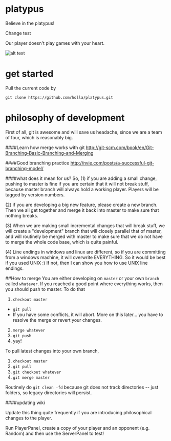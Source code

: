 platypus
========
Believe in the platypus!

Change test

Our player doesn't play games with your heart.

![alt text](https://encrypted-tbn1.gstatic.com/images?q=tbn:ANd9GcRp5phnGtV1Gky5aEBD5gDsHxMVALRIeEVVTBis7ufDkCW29hfY "I don't really!")

get started
===========

Pull the current code by 

`git clone https://github.com/holla/platypus.git`

philosophy of development
=========================

First of all, git is awesome and will save us headache, since we are a team of four, which is reasonably big.

####Learn how merge works with git
http://git-scm.com/book/en/Git-Branching-Basic-Branching-and-Merging

####Good branching practice
http://nvie.com/posts/a-successful-git-branching-model/

####what does it mean for us?
So, (1) if you are adding a small change, pushing to master is fine if you are certain that it will not break stuff, because master branch will always hold a working player. Players will be tagged by version numbers.

(2) if you are developing a big new feature, please create a new branch. Then we all get together and merge it back into master to make sure that nothing breaks.

(3) When we are making small incremental changes that will break stuff, we will create a "development" branch that will closely parallel that of master, and will routinely be merged with master to make sure that we do not have to merge the whole code base, which is quite painful.

(4) Line endings in windows and linux are different, so if you are committing from a windows machine, it will overwrite EVERYTHING. So it would be best if you used UNIX :) If not, then I can show you how to use UNIX line endings.

##How to merge
You are either developing on `master` or your own `branch` called `whatever`. If you reached a good point where everything works, then 
you should push to master. To do that

1. `checkout master` 
* `git pull`
* If you have some conflicts, it will abort. More on this later... you have to resolve the merge or revert your changes.
2. `merge whatever`
3. `git push`
4.  yay!

To pull latest changes into your own branch,
1. `checkout master`
2. `git pull`
3. `git checkout whatever`
4. `git merge master`

Routinely do `git clean -fd` because git does not track directories -- just folders, so legacy directories will persist.

####updating wiki

Update this thing quite frequently if you are introducing philosophical changes to the player.

Run PlayerPanel, create a copy of your player and an opponent (e.g. Random) and then use the ServerPanel to test!

